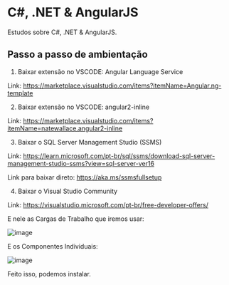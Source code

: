 # C#, .NET & AngularJS

Estudos sobre C#, .NET & AngularJS.

## Passo a passo de ambientação

1. Baixar extensão no VSCODE: Angular Language Service

Link: https://marketplace.visualstudio.com/items?itemName=Angular.ng-template

2. Baixar extensão no VSCODE: angular2-inline

Link: https://marketplace.visualstudio.com/items?itemName=natewallace.angular2-inline

3. Baixar o SQL Server Management Studio (SSMS)

Link: https://learn.microsoft.com/pt-br/sql/ssms/download-sql-server-management-studio-ssms?view=sql-server-ver16

Link para baixar direto: https://aka.ms/ssmsfullsetup

4. Baixar o Visual Studio Community

Link: https://visualstudio.microsoft.com/pt-br/free-developer-offers/

E nele as Cargas de Trabalho que iremos usar:

![image](https://user-images.githubusercontent.com/86172286/203126144-9cfb3927-51f7-4177-b8ba-ea0b424c07e7.png)

E os Componentes Individuais:

![image](https://user-images.githubusercontent.com/86172286/203127574-7b50c7c0-22b6-4818-94b3-9189d88ae362.png)

Feito isso, podemos instalar.
